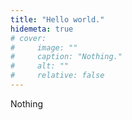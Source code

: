 ```yaml
---
title: "Hello world."
hidemeta: true
# cover:
#     image: ""
#     caption: "Nothing."
#     alt: ""
#     relative: false
---
```

Nothing
